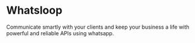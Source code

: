 # Whatsloop <br>
Communicate smartly with your clients and keep your business a life with powerful and reliable APIs using whatsapp.
